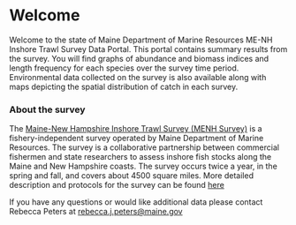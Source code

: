 # Welcome

Welcome to the state of Maine Department of Marine Resources ME-NH Inshore Trawl Survey Data Portal. This portal contains summary results from the survey. You will find graphs of abundance and biomass indices and length frequency for each species over the survey time period. Environmental data collected on the survey is also available along with maps depicting the spatial distribution of catch in each survey.


### About the survey

The [Maine-New Hampshire Inshore Trawl Survey (MENH Survey)](https://www.maine.gov/dmr/science-research/projects/trawlsurvey/index.html) is a fishery-independent survey operated by Maine Department of Marine Resources. The survey is a collaborative partnership between commercial fishermen and state researchers to assess inshore fish stocks along the Maine and New Hampshire coasts. The survey occurs twice a year, in the spring and fall, and covers about 4500 square miles. More detailed description and protocols for the survey can be found [here](https://www.maine.gov/dmr/science-research/projects/trawlsurvey/reports/documents/proceduresandprotocols.pdf)

If you have any questions or would like additional data please contact Rebecca Peters at rebecca.j.peters@maine.gov
